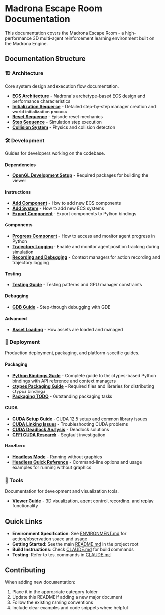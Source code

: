 # Madrona Escape Room Documentation

This documentation covers the Madrona Escape Room - a high-performance 3D multi-agent reinforcement learning environment built on the Madrona Engine.

## Documentation Structure

### 🏗️ Architecture
Core system design and execution flow documentation.

- [**ECS Architecture**](architecture/ECS_ARCHITECTURE.md) - Madrona's archetype-based ECS design and performance characteristics
- [**Initialization Sequence**](architecture/INITIALIZATION_SEQUENCE.md) - Detailed step-by-step manager creation and world initialization process
- [**Reset Sequence**](architecture/RESET_SEQUENCE.md) - Episode reset mechanics
- [**Step Sequence**](architecture/STEP_SEQUENCE.md) - Simulation step execution
- [**Collision System**](architecture/COLLISION_SYSTEM.md) - Physics and collision detection

### 🛠️ Development
Guides for developers working on the codebase.

#### Dependencies
- [**OpenGL Development Setup**](development/dependencies/OPENGL_DEVELOPMENT_SETUP.md) - Required packages for building the viewer

#### Instructions
- [**Add Component**](development/instructions/ADD_COMPONENT.md) - How to add new ECS components
- [**Add System**](development/instructions/ADD_SYSTEM.md) - How to add new ECS systems
- [**Export Component**](development/instructions/EXPORT_COMPONENT.md) - Export components to Python bindings

#### Components
- [**Progress Component**](development/components/using_progress_component.md) - How to access and monitor agent progress in Python
- [**Trajectory Logging**](development/components/using_trajectory_logging.md) - Enable and monitor agent position tracking during simulation
- [**Recording and Debugging**](development/components/using_recording_debugging.md) - Context managers for action recording and trajectory logging

#### Testing
- [**Testing Guide**](development/testing/TESTING_GUIDE.md) - Testing patterns and GPU manager constraints

#### Debugging
- [**GDB Guide**](development/debugging/GDB_GUIDE.md) - Step-through debugging with GDB

#### Advanced
- [**Asset Loading**](development/advanced/ASSET_LOADING.md) - How assets are loaded and managed

### 🚀 Deployment
Production deployment, packaging, and platform-specific guides.

#### Packaging
- [**Python Bindings Guide**](deployment/packaging/PYTHON_BINDINGS_GUIDE.md) - Complete guide to the ctypes-based Python bindings with API reference and context managers
- [**ctypes Packaging Guide**](deployment/packaging/CTYPES_PACKAGING_GUIDE.md) - Required files and libraries for distributing ctypes bindings
- [**Packaging TODO**](deployment/packaging/PACKAGING_TODO.md) - Outstanding packaging tasks

#### CUDA
- [**CUDA Setup Guide**](deployment/cuda/CUDA_SETUP_GUIDE.md) - CUDA 12.5 setup and common library issues
- [**CUDA Linking Issues**](deployment/cuda/DEBUGGING_CUDA_LINKING_ISSUES.md) - Troubleshooting CUDA problems
- [**CUDA Deadlock Analysis**](deployment/cuda/CUDA_DEADLOCK_SOLUTION_ANALYSIS.md) - Deadlock solutions
- [**CFFI CUDA Research**](deployment/cuda/CFFI_CUDA_SEGFAULT_RESEARCH.md) - Segfault investigation

#### Headless
- [**Headless Mode**](deployment/headless/HEADLESS_MODE.md) - Running without graphics
- [**Headless Quick Reference**](deployment/headless/HEADLESS_QUICK_REFERENCE.md) - Command-line options and usage examples for running without graphics

### 🔧 Tools
Documentation for development and visualization tools.

- [**Viewer Guide**](tools/VIEWER_GUIDE.md) - 3D visualization, agent control, recording, and replay functionality

## Quick Links

- **Environment Specification**: See [ENVIRONMENT.md](../ENVIRONMENT.md) for action/observation space and usage
- **Getting Started**: See the main [README.md](../README.md) in the project root
- **Build Instructions**: Check [CLAUDE.md](../CLAUDE.md) for build commands
- **Testing**: Refer to test commands in [CLAUDE.md](../CLAUDE.md)

## Contributing

When adding new documentation:
1. Place it in the appropriate category folder
2. Update this README if adding a new major document
3. Follow the existing naming conventions
4. Include clear examples and code snippets where helpful